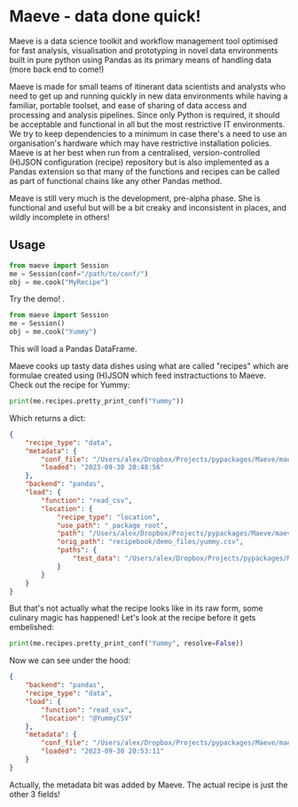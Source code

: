 # Maeve - data done quick!

Maeve is a data science toolkit and workflow management tool optimised for fast analysis, visualisation and prototyping in novel data environments built in pure python using Pandas as its primary means of handling data (more back end to come!)

Maeve is made for small teams of itinerant data scientists and analysts who need to get up and running quickly in new data environments while having a familiar, portable toolset, and ease of sharing of data access and processing and analysis pipelines. Since only Python is required, it should be acceptable and functional in all but the most restrictive IT environments. We try to keep dependencies to a minimum in case there's a need to use an organisation's hardware which may have restrictive installation policies. Maeve is at her best when run from a centralised, version-controlled (H)JSON configuration (recipe) repository but is also implemented as a Pandas extension so that many of the functions and recipes can be called as part of functional chains like any other Pandas method.

Meave is still very much is the development, pre-alpha phase. She is functional and useful but will be a bit creaky and inconsistent in places, and wildly incomplete in others!

## Usage

```python
from maeve import Session
me = Session(conf="/path/to/conf/")
obj = me.cook("MyRecipe")
```
Try the demo! .
```python
from maeve import Session
me = Session()
obj = me.cook("Yummy")
```
This will load a Pandas DataFrame.

Maeve cooks up tasty data dishes using what are called "recipes" which are formulae created using (H)JSON which feed instractuctions to Maeve. Check out the recipe for Yummy:

```python
print(me.recipes.pretty_print_conf("Yummy"))
```
Which returns a dict:
```json
{
    "recipe_type": "data",
    "metadata": {
        "conf_file": "/Users/alex/Dropbox/Projects/pypackages/Maeve/maeve/recipebook/demo_recipes/demos.hjson",
        "loaded": "2023-09-30 20:48:56"
    },
    "backend": "pandas",
    "load": {
        "function": "read_csv",
        "location": {
            "recipe_type": "location",
            "use_path": "_package_root",
            "path": "/Users/alex/Dropbox/Projects/pypackages/Maeve/maeve/recipebook/demo_files/yummy.csv",
            "orig_path": "recipebook/demo_files/yummy.csv",
            "paths": {
                "test_data": "/Users/alex/Dropbox/Projects/pypackages/Maeve/tests/data/data"
            }
        }
    }
}
```
But that's not actually what the recipe looks like in its raw form, some culinary magic has happened! Let's look at the recipe before it gets embelished:

```python
print(me.recipes.pretty_print_conf("Yummy", resolve=False))
```
Now we can see under the hood:
```json
{
    "backend": "pandas",
    "recipe_type": "data",
    "load": {
        "function": "read_csv",
        "location": "@YummyCSV"
    },
    "metadata": {
        "conf_file": "/Users/alex/Dropbox/Projects/pypackages/Maeve/maeve/recipebook/demo_recipes/demos.hjson",
        "loaded": "2023-09-30 20:53:11"
    }
}
```
Actually, the metadata bit was added by Maeve. The actual recipe is just the other 3 fields!
